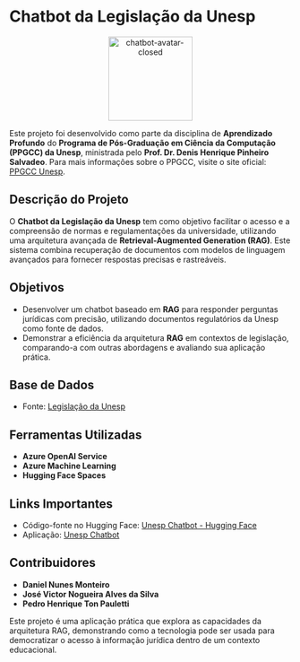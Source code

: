 # Chatbot da Legislação da Unesp
<div align="center">
    <img src="https://github.com/user-attachments/assets/4d8aaf83-d9ed-41e9-925a-b46f3d3ba72e" alt="chatbot-avatar-closed" width="150">
</div>


Este projeto foi desenvolvido como parte da disciplina de **Aprendizado Profundo** do **Programa de Pós-Graduação em Ciência da Computação (PPGCC) da Unesp**, ministrada pelo **Prof. Dr. Denis Henrique Pinheiro Salvadeo**. Para mais informações sobre o PPGCC, visite o site oficial: [PPGCC Unesp]([https://www.ibilce.unesp.br/#!/pos-graduacao/ciencia-da-computacao/](https://www.ibilce.unesp.br/#!/pos-graduacao/programas-de-pos-graduacao/ciencia-da-computacao)).

## Descrição do Projeto
O **Chatbot da Legislação da Unesp** tem como objetivo facilitar o acesso e a compreensão de normas e regulamentações da universidade, utilizando uma arquitetura avançada de **Retrieval-Augmented Generation (RAG)**. Este sistema combina recuperação de documentos com modelos de linguagem avançados para fornecer respostas precisas e rastreáveis.

## Objetivos
- Desenvolver um chatbot baseado em **RAG** para responder perguntas jurídicas com precisão, utilizando documentos regulatórios da Unesp como fonte de dados.
- Demonstrar a eficiência da arquitetura **RAG** em contextos de legislação, comparando-a com outras abordagens e avaliando sua aplicação prática.

## Base de Dados
- Fonte: [Legislação da Unesp](https://sistemas.unesp.br/legislacao-web/)

## Ferramentas Utilizadas
- **Azure OpenAI Service**
- **Azure Machine Learning**
- **Hugging Face Spaces**

## Links Importantes
- Código-fonte no Hugging Face: [Unesp Chatbot - Hugging Face](https://huggingface.co/spaces/UnespChatbot/unesp-legislation-chatbot/tree/main)
- Aplicação: [Unesp Chatbot](https://unesp-chatbot.github.io/legislation-chatbot/)

## Contribuidores
- **Daniel Nunes Monteiro**
- **José Victor Nogueira Alves da Silva**
- **Pedro Henrique Ton Pauletti**

Este projeto é uma aplicação prática que explora as capacidades da arquitetura RAG, demonstrando como a tecnologia pode ser usada para democratizar o acesso à informação jurídica dentro de um contexto educacional.
